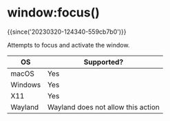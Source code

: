 # window:focus()

{{since('20230320-124340-559cb7b0')}}

Attempts to focus and activate the window.

|OS             |Supported?|
|---------------|------------------------|
|macOS          |Yes                     |
|Windows        |Yes                     |
|X11            |Yes                     |
|Wayland        |Wayland does not allow this action|


